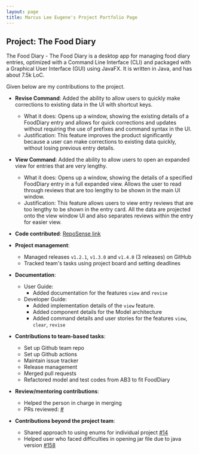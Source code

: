 ```yaml
---
layout: page
title: Marcus Lee Eugene's Project Portfolio Page
---
```


## Project: The Food Diary

The Food Diary - The Food Diary is a desktop app for managing food diary entries, optimized with a Command Line Interface (CLI) and packaged with a Graphical User Interface (GUI) using JavaFX. It is written in Java, and has about 7.5k LoC.

Given below are my contributions to the project.

* **Revise Command**: Added the ability to allow users to quickly make corrections to existing data in the UI with shortcut keys.
    * What it does: Opens up a window, showing the existing details of a FoodDiary entry and allows for quick corrections and updates without requiring the use of prefixes and command syntax in the UI.
    * Justification: This feature improves the product significantly because a user can make corrections to existing data quickly, without losing previous entry details.


* **View Command**: Added the ability to allow users to open an expanded view for entries that are very lengthy.
    * What it does: Opens up a window, showing the details of a specified FoodDiary entry in a full expanded view. Allows the user to read through reviews that are too lengthy to be shown in the main UI window.
    * Justification: This feature allows users to view entry reviews that are too lengthy to be shown in the entry card. All the data are projected onto the view window UI and also separates reviews within the entry for easier view.


* **Code contributed**: [RepoSense link](https://nus-cs2103-ay2021s2.github.io/tp-dashboard/?search=&sort=groupTitle&sortWithin=title&since=&timeframe=commit&mergegroup=&groupSelect=groupByRepos&breakdown=false&tabOpen=true&tabType=authorship&tabAuthor=marcusleeeugene&tabRepo=AY2021S2-CS2103-T14-2%2Ftp%5Bmaster%5D&authorshipIsMergeGroup=false&authorshipFileTypes=docs~functional-code~test-code~other&authorshipIsBinaryFileTypeChecked=false)


* **Project management**:
    * Managed releases `v1.2.1`, `v1.3.0` and `v1.4.0` (3 releases) on GitHub
    * Tracked team's tasks using project board and setting deadlines


* **Documentation**:
    * User Guide:
        * Added documentation for the features `view` and `revise`
    * Developer Guide:
        * Added implementation details of the `view` feature.
        * Added component details for the Model architecture
        * Added command details and user stories for the features `view`, `clear`, `revise`


* **Contributions to team-based tasks**:
    * Set up Github team repo
    * Set up Github actions
    * Maintain issue tracker
    * Release management
    * Merged pull requests
    * Refactored model and test codes from AB3 to fit FoodDiary


* **Review/mentoring contributions**:
    * Helped the person in charge in merging
    * PRs reviewed:
      [#]()


* **Contributions beyond the project team**:
    * Shared approach to using enums for individual project [#14](https://github.com/nus-cs2103-AY2021S2/forum/issues/14)
    * Helped user who faced difficulties in opening jar file due to java version [#158](https://github.com/nus-cs2103-AY2021S2/forum/issues/158)

